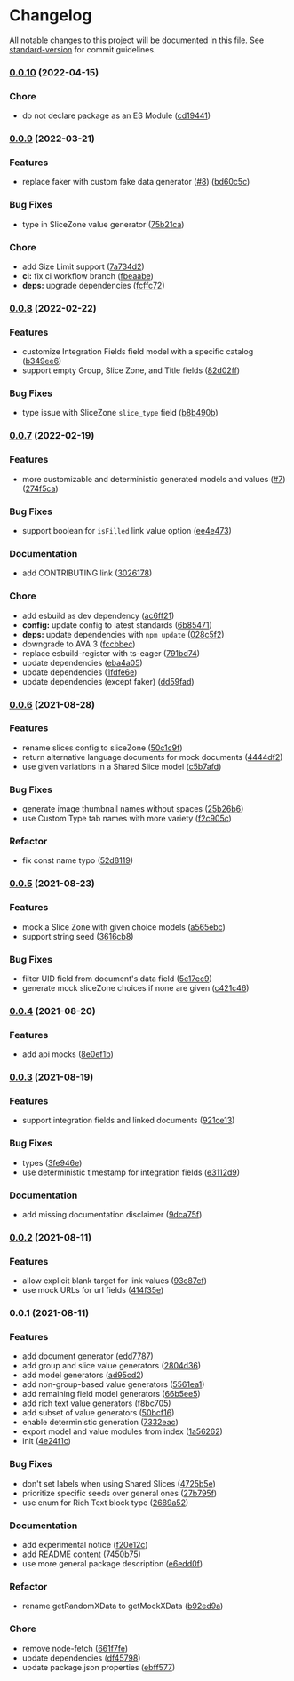# Changelog

All notable changes to this project will be documented in this file. See [standard-version](https://github.com/conventional-changelog/standard-version) for commit guidelines.

### [0.0.10](https://github.com/prismicio/prismic-mock/compare/v0.0.9...v0.0.10) (2022-04-15)


### Chore

* do not declare package as an ES Module ([cd19441](https://github.com/prismicio/prismic-mock/commit/cd19441737f7a5298489db9185629b52f63ed2d8))

### [0.0.9](https://github.com/prismicio/prismic-mock/compare/v0.0.8...v0.0.9) (2022-03-21)


### Features

* replace faker with custom fake data generator ([#8](https://github.com/prismicio/prismic-mock/issues/8)) ([bd60c5c](https://github.com/prismicio/prismic-mock/commit/bd60c5c19afaaa9514fca6d3bc31dd86f5547a5b))


### Bug Fixes

* type in SliceZone value generator ([75b21ca](https://github.com/prismicio/prismic-mock/commit/75b21ca704a867a8a970348f5822d5e649d11a6f))


### Chore

* add Size Limit support ([7a734d2](https://github.com/prismicio/prismic-mock/commit/7a734d2e7d665a0dc7ebe1e2664f6415c6ff23dc))
* **ci:** fix ci workflow branch ([fbeaabe](https://github.com/prismicio/prismic-mock/commit/fbeaabe111f71e66441a86df721652759aae014e))
* **deps:** upgrade dependencies ([fcffc72](https://github.com/prismicio/prismic-mock/commit/fcffc72ac02e51c21d4019cbe1dda466f54688a0))

### [0.0.8](https://github.com/prismicio/prismic-mock/compare/v0.0.7...v0.0.8) (2022-02-22)


### Features

* customize Integration Fields field model with a specific catalog ([b349ee6](https://github.com/prismicio/prismic-mock/commit/b349ee600c5014f77ade55abe9450835b469014f))
* support empty Group, Slice Zone, and Title fields ([82d02ff](https://github.com/prismicio/prismic-mock/commit/82d02ff632f13d60883b710fe929018f687cf11b))


### Bug Fixes

* type issue with SliceZone `slice_type` field ([b8b490b](https://github.com/prismicio/prismic-mock/commit/b8b490b48cee73c510df8056af460157173d2db0))

### [0.0.7](https://github.com/prismicio/prismic-mock/compare/v0.0.6...v0.0.7) (2022-02-19)


### Features

* more customizable and deterministic generated models and values ([#7](https://github.com/prismicio/prismic-mock/issues/7)) ([274f5ca](https://github.com/prismicio/prismic-mock/commit/274f5caa66e483828b70f1877087b08f58de4146))


### Bug Fixes

* support boolean for `isFilled` link value option ([ee4e473](https://github.com/prismicio/prismic-mock/commit/ee4e4735834e15fb9a98b8a9996204f0c6b039b2))


### Documentation

* add CONTRIBUTING link ([3026178](https://github.com/prismicio/prismic-mock/commit/302617836bbf8f275ed99d64ad9dada94145bd39))


### Chore

* add esbuild as dev dependency ([ac6ff21](https://github.com/prismicio/prismic-mock/commit/ac6ff211067fb446b014b10079a6ec31e66076c9))
* **config:** update config to latest standards ([6b85471](https://github.com/prismicio/prismic-mock/commit/6b85471296cd1d3baac96070f5b343b4565360f1))
* **deps:** update dependencies with `npm update` ([028c5f2](https://github.com/prismicio/prismic-mock/commit/028c5f27422325636de9805e5455bb0b073fc8e3))
* downgrade to AVA 3 ([fccbbec](https://github.com/prismicio/prismic-mock/commit/fccbbec674d36e9f0029872d05444e6535d04e8f))
* replace esbuild-register with ts-eager ([791bd74](https://github.com/prismicio/prismic-mock/commit/791bd749daff96d64dd6f0a68c89bfc614f929ab))
* update dependencies ([eba4a05](https://github.com/prismicio/prismic-mock/commit/eba4a05fef6cbdda119cbd4bdeedbd832810b380))
* update dependencies ([1fdfe6e](https://github.com/prismicio/prismic-mock/commit/1fdfe6e422e651a441d3553c0ea45bfa20797d83))
* update dependencies (except faker) ([dd59fad](https://github.com/prismicio/prismic-mock/commit/dd59fad939591579f5dd135747738b46d47116ed))

### [0.0.6](https://github.com/prismicio/prismic-mock/compare/v0.0.5...v0.0.6) (2021-08-28)


### Features

* rename slices config to sliceZone ([50c1c9f](https://github.com/prismicio/prismic-mock/commit/50c1c9f3fca4d66b84d7e781ca8cb5f4290a0ed6))
* return alternative language documents for mock documents ([4444df2](https://github.com/prismicio/prismic-mock/commit/4444df26736471ced2a875f0d52c681d96e2b0a3))
* use given variations in a Shared Slice model ([c5b7afd](https://github.com/prismicio/prismic-mock/commit/c5b7afd6ddef481c2781f3dd8e9d4c6bafd69022))


### Bug Fixes

* generate image thumbnail names without spaces ([25b26b6](https://github.com/prismicio/prismic-mock/commit/25b26b65768abdebed6f1d9438bcf699aba017f8))
* use Custom Type tab names with more variety ([f2c905c](https://github.com/prismicio/prismic-mock/commit/f2c905cc1b896c83fc3ea1217da43d81863ccccf))


### Refactor

* fix const name typo ([52d8119](https://github.com/prismicio/prismic-mock/commit/52d81191cc5cbdb3c3d26035aa05859355ac0b51))

### [0.0.5](https://github.com/prismicio/prismic-mock/compare/v0.0.4...v0.0.5) (2021-08-23)


### Features

* mock a Slice Zone with given choice models ([a565ebc](https://github.com/prismicio/prismic-mock/commit/a565ebc07b196052223eb3dc4a6cb3fe4b142c52))
* support string seed ([3616cb8](https://github.com/prismicio/prismic-mock/commit/3616cb840c41dc9b11326a1a49b0980f7df64f39))


### Bug Fixes

* filter UID field from document's data field ([5e17ec9](https://github.com/prismicio/prismic-mock/commit/5e17ec94e78976a85de57d37f102040dfb719b34))
* generate mock sliceZone choices if none are given ([c421c46](https://github.com/prismicio/prismic-mock/commit/c421c46ae5489e540308abd5e236f5e0ae9f5564))

### [0.0.4](https://github.com/prismicio/prismic-mock/compare/v0.0.3...v0.0.4) (2021-08-20)


### Features

* add api mocks ([8e0ef1b](https://github.com/prismicio/prismic-mock/commit/8e0ef1be718a11482ecc2fbc9dc8c58ceda71cdc))

### [0.0.3](https://github.com/prismicio/prismic-mock/compare/v0.0.2...v0.0.3) (2021-08-19)


### Features

* support integration fields and linked documents ([921ce13](https://github.com/prismicio/prismic-mock/commit/921ce134cb530cfface37bf52f11a29f914f4ba2))


### Bug Fixes

* types ([3fe946e](https://github.com/prismicio/prismic-mock/commit/3fe946ecd74bfcfc306cef05ed57abca23307c86))
* use deterministic timestamp for integration fields ([e3112d9](https://github.com/prismicio/prismic-mock/commit/e3112d92c215c582c3124c551230f08d6c930a51))


### Documentation

* add missing documentation disclaimer ([9dca75f](https://github.com/prismicio/prismic-mock/commit/9dca75f20f1d0db54ea52a9cee77f5ee0a608b2b))

### [0.0.2](https://github.com/prismicio/prismic-mock/compare/v0.0.1...v0.0.2) (2021-08-11)


### Features

* allow explicit blank target for link values ([93c87cf](https://github.com/prismicio/prismic-mock/commit/93c87cfc4960cb9f2dc4c43f734431bb039f7877))
* use mock URLs for url fields ([414f35e](https://github.com/prismicio/prismic-mock/commit/414f35e14d3aad1ddb95a44c79afb65021a65e69))

### 0.0.1 (2021-08-11)


### Features

* add document generator ([edd7787](https://github.com/prismicio/prismic-mock/commit/edd778712c41fe6f9e3018b6ef203e4b23bbc82f))
* add group and slice value generators ([2804d36](https://github.com/prismicio/prismic-mock/commit/2804d36652b09b927195fc552c45179477d126c1))
* add model generators ([ad95cd2](https://github.com/prismicio/prismic-mock/commit/ad95cd2a04383ea0ccc52a1cb11aeaa4dfc9c021))
* add non-group-based value generators ([5561ea1](https://github.com/prismicio/prismic-mock/commit/5561ea1aff5877b5230079f92e6e509e679427a5))
* add remaining field model generators ([66b5ee5](https://github.com/prismicio/prismic-mock/commit/66b5ee5c5ab8ba39ef1a636b58f0acdac27e0260))
* add rich text value generators ([f8bc705](https://github.com/prismicio/prismic-mock/commit/f8bc7058d521f5bc3e12518466cb6c1a19f26b87))
* add subset of value generators ([50bcf16](https://github.com/prismicio/prismic-mock/commit/50bcf1695109a2b94f47ef28c355855771d7379f))
* enable deterministic generation ([7332eac](https://github.com/prismicio/prismic-mock/commit/7332eac1d0c8b015d598530f9550635eb6d3f852))
* export model and value modules from index ([1a56262](https://github.com/prismicio/prismic-mock/commit/1a56262977cec22069fbbe8c086d8036a19cf195))
* init ([4e24f1c](https://github.com/prismicio/prismic-mock/commit/4e24f1c590570e881e7cda14fd87c463336e1e14))


### Bug Fixes

* don't set labels when using Shared Slices ([4725b5e](https://github.com/prismicio/prismic-mock/commit/4725b5e75c30c33d1678b3b1824cef1586c823e6))
* prioritize specific seeds over general ones ([27b795f](https://github.com/prismicio/prismic-mock/commit/27b795ff7587befcf962918a32089d92c4962f0e))
* use enum for Rich Text block type ([2689a52](https://github.com/prismicio/prismic-mock/commit/2689a52cf7fb83190ce5f48b0fad9a51a62c6a70))


### Documentation

* add experimental notice ([f20e12c](https://github.com/prismicio/prismic-mock/commit/f20e12c67a4765c5197b016e5bc353dee473f017))
* add README content ([7450b75](https://github.com/prismicio/prismic-mock/commit/7450b752ef4210d09ed29f0f4a543084baf6e3de))
* use more general package description ([e6edd0f](https://github.com/prismicio/prismic-mock/commit/e6edd0fe5ecde1a6fb8871b9ab228a4597b60573))


### Refactor

* rename getRandomXData to getMockXData ([b92ed9a](https://github.com/prismicio/prismic-mock/commit/b92ed9ac81b0b3f3eb12008854cd490aa60b1667))


### Chore

* remove node-fetch ([661f7fe](https://github.com/prismicio/prismic-mock/commit/661f7fe01b1d767eafb296737c2334d1d505a8e1))
* update dependencies ([df45798](https://github.com/prismicio/prismic-mock/commit/df457987d5d97acff8f9778794344d75cb2dfbc3))
* update package.json properties ([ebff577](https://github.com/prismicio/prismic-mock/commit/ebff577e67a141d42410074e13cf8b247f5462fa))
